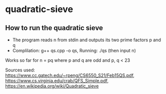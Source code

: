 # quadratic-sieve

## How to run the quadratic sieve
* The program reads n from stdin and outputs its two prime factors p and q
* Complilation:
    g++ qs.cpp -o qs, Running: ./qs (then input n)

Works so far for n = pq where p and q are odd and p, q < 23

Sources used:
https://www.cc.gatech.edu/~rpeng/CS6550_S21/Feb15QS.pdf, https://www.cs.virginia.edu/crab/QFS_Simple.pdf, https://en.wikipedia.org/wiki/Quadratic_sieve
